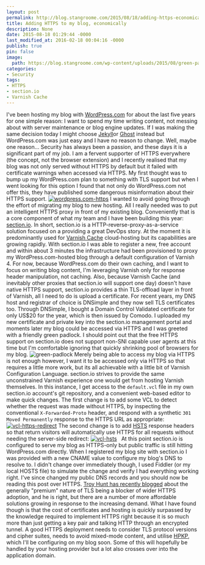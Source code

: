 ```yaml
---
layout: post
permalink: http://blog.stangroome.com/2015/08/18/adding-https-economically/
title: Adding HTTPS to my blog, economically
description: None
date: 2015-08-18 01:29:44 -0000
last_modified_at: 2016-02-18 00:04:16 -0000
publish: true
pin: false
image:
  path: https://blog.stangroome.com/wp-content/uploads/2015/08/green-padlock.png
categories:
- Security
tags:
- HTTPS
- section.io
- Varnish Cache
---
```

I've been hosting my blog with [WordPress.com](http://wordpress.com/) for about the last five years for one simple reason: I want to spend my time writing content, not messing about with server maintenance or blog engine updates. If I was making the same decision today I might choose [Jekyll](http://jekyllrb.com/)or [Ghost](https://ghost.org/) instead but WordPress.com was just easy and I have no reason to change. Well, maybe one reason... Security has always been a passion, and these days it is a significant part of my job. I am a fervent supporter of HTTPS everywhere (the concept, not the browser extension) and I recently realised that my blog was not only served without HTTPS by default but it failed with certificate warnings when accessed via HTTPS. My first thought was to bump up my WordPress.com plan to something with TLS support but when I went looking for this option I found that not only do WordPress.com not offer this, they have published some dangerous misinformation about their HTTPS support. [![wordpress.com-https](https://blog.stangroome.com/wp-content/uploads/2015/08/wordpress-com-https.png)](https://en.support.wordpress.com/https/) I wanted to avoid going through the effort of migrating my blog to new hosting. All I really needed was to put an intelligent HTTPS proxy in front of my existing blog. Conveniently that is a core component of what my team and I have been building this year: [section.io](https://www.section.io). In short, section.io is a HTTP-reverse-proxy-as-a-service solution focused on a providing a great DevOps story. At the moment it is predominantly used for [Varnish Cache](https://www.varnish-cache.org/) cloud-hosting but its capabilities are growing rapidly. With section.io I was able to register a new, free account and within about 3 minutes the infrastructure had been provisioned to proxy my WordPress.com-hosted blog through a default configuration of Varnish 4. For now, because WordPress.com do their own caching, and I want to focus on writing blog content, I'm leveraging Varnish only for response header manipulation, not caching. Also, because Varnish Cache (and inevitably other proxies that section.io will support one day) doesn't have native HTTPS support, section.io provides a thin TLS-offload layer in front of Varnish, all I need to do is upload a certificate. For recent years, my DNS host and registrar of choice is DNSimple and they now sell TLS certificates too. Through DNSimple, I bought a Domain Control Validated certificate for only US$20 for the year, which is then issued by Comodo. I uploaded my new certificate and private key into the section.io management portal and moments later my blog could be accessed via HTTPS and I was greeted with a friendly green padlock. I should point out that the free HTTPS support on section.io does not support non-SNI capable user agents at this time but I'm comfortable ignoring that quickly shrinking pool of browsers for my blog. ![green-padlock](https://blog.stangroome.com/wp-content/uploads/2015/08/green-padlock.png) Merely being able to access my blog via HTTPS is not enough however, I want it to be accessed only via HTTPS so that requires a little more work, but its all achievable with a little bit of Varnish Configuration Language. section.io strives to provide the same unconstrained Varnish experience one would get from hosting Varnish themselves. In this instance, I get access to the `default.vcl` file in my own section.io account's git repository, and a convenient web-based editor to make quick changes. The first change is to add some VCL to detect whether the request was made without HTTPS, by inspecting the conventional `X-Forwarded-Proto` header, and respond with a synthetic `301 Moved Permanently` response to the HTTPS URL as appropriate: [![vcl-https-redirect](https://blog.stangroome.com/wp-content/uploads/2015/08/vcl-https-redirect.png)](https://gist.github.com/jstangroome/e64c97ca87336647e517) The second change is to add [HSTS](https://en.wikipedia.org/wiki/HTTP_Strict_Transport_Security) response headers so that return visitors will automatically use HTTPS for all requests without needing the server-side redirect: [![vcl-hsts](https://blog.stangroome.com/wp-content/uploads/2015/08/vcl-hsts.png)](https://gist.github.com/jstangroome/bfe5d363a237d1d463be)   At this point section.io is configured to serve my blog as HTTPS-only but public traffic is still hitting WordPress.com directly. When I registered my blog site with section.io I was provided with a new CNAME value to configure my blog's DNS to resolve to. I didn't change over immediately though, I used Fiddler (or my local HOSTS file) to simulate the change and verify I had everything working right. I've since changed my public DNS records and you should now be reading this post over HTTPS. [Troy Hunt has recently blogged](http://www.troyhunt.com/2015/08/were-struggling-to-get-traction-with.html) about the generally "premium" nature of TLS being a blocker of wider HTTPS adoption, and he is right, but there are a number of more affordable solutions growing in response to the increasing demand. What I have found though is that the cost of certificates and hosting is quickly surpassed by the knowledge required to implement HTTPS right because it is so much more than just getting a key pair and talking HTTP through an encrypted tunnel. A good HTTPS deployment needs to consider TLS protocol versions and cipher suites, needs to avoid mixed-mode content, and utilise [HPKP](https://en.wikipedia.org/wiki/HTTP_Public_Key_Pinning), which I'll be configuring on my blog soon. Some of this will hopefully be handled by your hosting provider but a lot also crosses over into the application domain.
